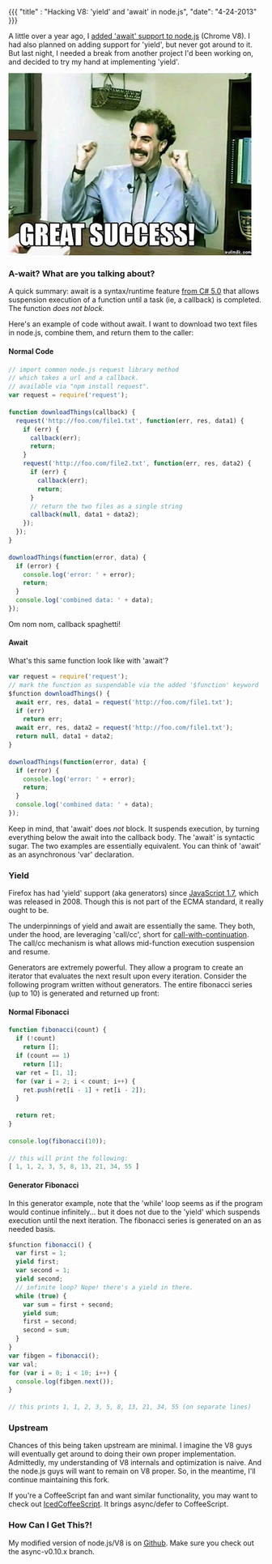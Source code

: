 {{{
  "title" : "Hacking V8: 'yield' and 'await' in node.js",
  "date": "4-24-2013"
}}}

A little over a year ago, I [added 'await' support to node.js](https://github.com/koush/node/wiki/%22async%22-support-in-node.js)
(Chrome V8). I had also planned on adding support for 'yield', but never got around to it. But last night, I needed a break from
another project I'd been working on, and decided to try my hand at implementing 'yield'.

![](yield-await-v8/borat.jpg)

### A-wait? What are you talking about?

A quick summary: await is a syntax/runtime feature [from C# 5.0](http://msdn.microsoft.com/en-us/library/vstudio/hh191443.aspx)
that allows suspension execution of a function until a task (ie, a callback) is completed. The function _does not block_.

Here's an example of code without await. I want to download two text files in node.js, combine them, and return
them to the caller:

#### Normal Code

```javascript
// import common node.js request library method
// which takes a url and a callback.
// available via "npm install request".
var request = require('request');

function downloadThings(callback) {
  request('http://foo.com/file1.txt', function(err, res, data1) {
    if (err) {
      callback(err);
      return;
    }
    request('http://foo.com/file2.txt', function(err, res, data2) {
      if (err) {
        callback(err);
        return;
      }
      // return the two files as a single string
      callback(null, data1 + data2);
    });
  });
}

downloadThings(function(error, data) {
  if (error) {
    console.log('error: ' + error);
    return;
  }
  console.log('combined data: ' + data);
});
```

Om nom nom, callback spaghetti!

#### Await

What's this same function look like with 'await'?

```javascript
var request = require('request');
// mark the function as suspendable via the added '$function' keyword
$function downloadThings() {
  await err, res, data1 = request('http://foo.com/file1.txt');
  if (err)
    return err;
  await err, res, data2 = request('http://foo.com/file1.txt');
  return null, data1 + data2;
}

downloadThings(function(error, data) {
  if (error) {
    console.log('error: ' + error);
    return;
  }
  console.log('combined data: ' + data);
});
```

Keep in mind, that 'await' does _not_ block. It suspends execution, by turning everything below the await into the callback
body. The 'await' is syntactic sugar. The two examples are essentially equivalent. You can think of 'await' as an
asynchronous 'var' declaration.

### Yield

Firefox has had 'yield' support (aka generators) since [JavaScript 1.7](http://en.wikipedia.org/wiki/JavaScript#Version_history),
which was released in 2008. Though this is not part of the ECMA standard, it really ought to be.

The underpinnings of yield and await are essentially the same. They both, under the hood, are leveraging 'call/cc', short for
[call-with-continuation](http://en.wikipedia.org/wiki/Call-with-current-continuation). The call/cc mechanism is what allows
mid-function execution suspension and resume.

Generators are extremely powerful. They allow a program to create an iterator that evaluates the next result upon every iteration.
Consider the following program written without generators. The entire fibonacci series (up to 10) is generated and returned up front:

#### Normal Fibonacci

```javascript
function fibonacci(count) {
  if (!count)
    return [];
  if (count == 1)
    return [1];
  var ret = [1, 1];
  for (var i = 2; i < count; i++) {
    ret.push(ret[i - 1] + ret[i - 2]);
  }
  
  return ret;
}

console.log(fibonacci(10));

// this will print the following:
[ 1, 1, 2, 3, 5, 8, 13, 21, 34, 55 ]
```

#### Generator Fibonacci

In this generator example, note that the 'while' loop seems as if the program would continue infinitely...
but it does not due to the 'yield' which suspends execution until the next iteration. The fibonacci series
is generated on an as needed basis.

```javascript
$function fibonacci() {
  var first = 1;
  yield first;
  var second = 1;
  yield second;
  // infinite loop? Nope! there's a yield in there.
  while (true) {
    var sum = first + second;
    yield sum;
    first = second;
    second = sum;
  }
}
var fibgen = fibonacci();
var val;
for (var i = 0; i < 10; i++) {
  console.log(fibgen.next());
}

// this prints 1, 1, 2, 3, 5, 8, 13, 21, 34, 55 (on separate lines)
```

### Upstream

Chances of this being taken upstream are minimal. I imagine the V8 guys will eventually get around to doing their own proper implementation.
Admittedly, my understanding of V8 internals and optimization is naive. And the node.js guys will want to remain on V8 proper.
So, in the meantime, I'll continue maintaining this fork.

If you're a CoffeeScript fan and want similar functionality, you may want to check out [IcedCoffeeScript](http://maxtaco.github.io/coffee-script/).
It brings async/defer to CoffeeScript.

### How Can I Get This?!

My modified version of node.js/V8 is on [Github](https://github.com/koush/node/tree/async-v0.10.x). Make sure you check out the async-v0.10.x branch.
